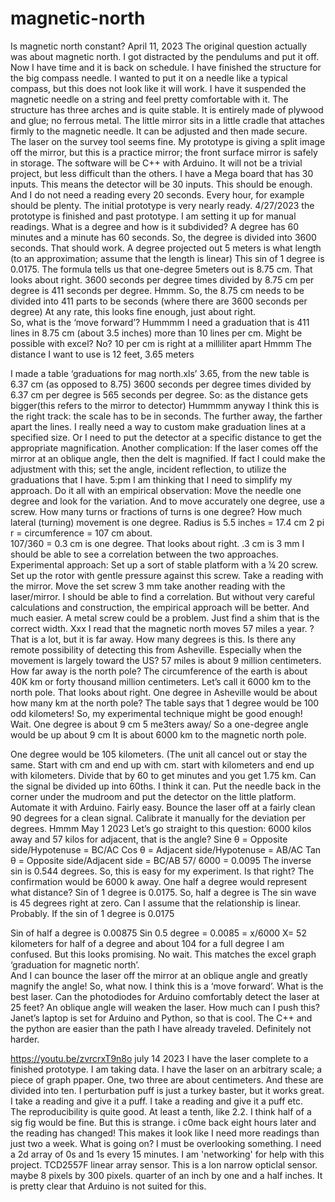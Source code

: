 # magnetic-north
Is magnetic north constant?
April 11, 2023
The original question actually was about magnetic north.  I got distracted by the pendulums and put it off.  Now I have time and it is back on schedule.  I have finished the structure for the big compass needle.  I wanted to put it on a needle like a typical compass, but this does not look like it will work.  I have it suspended the magnetic needle on a string and feel pretty comfortable with it.  The structure has three arches and is quite stable.  It is entirely made of plywood and glue;  no ferrous metal.
The little mirror sits in a little cradle that attaches firmly to the magnetic needle.  It can be adjusted and then made secure.
The laser on the survey tool seems fine.  My prototype is giving a split image off the mirror, but this is a practice mirror;  the front surface mirror is safely in storage.
The software will be C++ with Arduino.  It will not be a trivial project, but less difficult than the others.  I have a Mega board that has 30 inputs.  This means the detector will be 30 inputs.  This should be enough.  And I do not need a reading every 20 seconds.  Every hour, for example should be plenty.
The initial prototype is very nearly ready.
4/27/2023 
the prototype is finished and past prototype.  I am setting it up for manual readings.
What is a degree and how is it subdivided?
A degree has 60 minutes and a minute has 60 seconds.  So, the degree is divided into 3600 seconds.  That should work.
A degree projected out 5 meters is what length (to an approximation;  assume that the length is linear)
This sin of 1 degree is 0.0175.  The formula tells us that one-degree 5meters out is 8.75 cm.  That looks about right.
3600 seconds per degree times divided by 8.75 cm per degree  is 411 seconds per degree.
Hmmm.
So, the 8.75 cm needs to be divided into 411 parts to be seconds (where there are 3600 seconds per degree)
At any rate, this looks fine enough, just about right.  
So, what is the ‘move forward’?  Hummmm
I need a graduation that is 411 lines in 8.75 cm (about 3.5 inches)  more than 10 lines per cm.  Might be possible with excel?  No?
10 per cm is right at a milliliter apart
Hmmm
The distance I want to use is 12 feet,  3.65 meters

I made a table ‘graduations for mag north.xls’
3.65, from the new table is 6.37 cm (as opposed to 8.75)
3600 seconds per degree times divided by 6.37 cm per degree  is 565 seconds per degree.
So:  as the distance gets bigger(this refers to the mirror to detector)
Hummmm  anyway I think this is the right track:  the scale has to be in seconds.  The further away, the farther apart the lines.
I really need a way to custom make graduation lines at a specified size.  Or I need to put the detector at a specific distance to get the appropriate magnification.
Another complication:  If the laser comes off the mirror at an oblique angle, then the delt is magnified. If fact I could make the adjustment with this; set the angle, incident reflection, to utilize the graduations that I have.
5:pm
I am thinking that I need to simplify my approach.  Do it all with an empirical observation:
Move the needle one degree and look for the variation.  And to move accurately one degree, use a screw.  How many turns or fractions of turns is one degree?
How much lateral (turning) movement is one degree.
Radius is 5.5 inches = 17.4 cm
2 pi r = circumference  = 107 cm  about.  
107/360 = 0.3 cm is one degree.
That looks about right.  .3 cm is 3 mm
I should be able to see a correlation between the two approaches.
Experimental approach:
Set up a sort of stable platform with a ¼ 20 screw.  Set up the rotor with gentle pressure against this screw.  Take a reading with the mirror.  Move the set screw 3 mm take another reading with the laser/mirror.
I should be able to find a correlation.  But without very careful calculations and construction, the empirical approach will be better.  And much easier.
A metal screw could be a problem.  Just find a shim that is the correct width. 
Xxx
I read that the magnetic north moves 57 miles a year.  ?That is a lot, but it is far away.  How many degrees is this.  Is there any remote possibility of detecting this from Asheville.  Especially when the movement is largely toward the US?
57 miles is about 9 million centimeters.  How far away is the north pole?
The circumference of the earth is about 40K km or forty thousand million centimeters.
Let’s call it 6000 km to the north pole.  That looks about right.
One degree in Asheville would be about how many km at the north pole?
The table says that 1 degree would be 100 odd kilometers!  So, my experimental technique might be good enough!
Wait.
One degree is about 9 cm 5 me3ters away/  So a one-degree angle would be up about 9 cm
It is about 6000 km to the magnetic north pole.

One degree would be 105 kilometers.  (The unit all cancel out or stay the same.  Start with cm and end up with cm.  start with kilometers and end up with kilometers.  Divide that by 60 to get minutes and you get 1.75 km.
Can the signal be divided up into 60ths.  I think it can.
Put the needle back in the corner under the mudroom and put the detector on the little platform.
Automate it with Arduino.  Fairly easy.  Bounce the laser off at a fairly clean 90 degrees for a clean signal.  Calibrate it manually for the deviation per degrees.   Hmmm
May 1 2023
Let’s go straight to this question: 6000 kilos away and 57 kilos for adjacent, that is the angle?
Sine θ = Opposite side/Hypotenuse = BC/AC
Cos θ = Adjacent side/Hypotenuse = AB/AC
Tan θ = Opposite side/Adjacent side = BC/AB
57/ 6000 = 0.0095
The inverse sin is 0.544 degrees.  So, this is easy for my experiment.
Is that right?
The confirmation would be 6000 k away.  One half a degree would represent what distance?
Sin of 1 degree is 0.0175.
So, half a degree is 
The sin wave is 45 degrees right at zero.  Can I assume that the relationship is linear.  Probably.
If the sin of 1 degree is 0.0175

Sin of half a degree is  0.00875
Sin 0.5 degree = 0.0085 = x/6000
X= 52 kilometers for half of a degree and about 104 for a full degree
I am confused.  But this looks promising.  No wait.  This matches the excel graph ‘graduation for magnetic north’.  
And I can bounce the laser off the mirror at an oblique angle and greatly magnify the angle!
So, what now.  I think this is a ‘move forward’.
What is the best laser.  Can the photodiodes for Arduino comfortably detect the laser at 25 feet?
An oblique angle will weaken the laser.  How much can I push this?
Janet’s laptop is set for Arduino and Python, so that is cool.
The C++ and the python are easier than the path I have already traveled.  Definitely not harder.

https://youtu.be/zvrcrxT9n8o
july 14 2023
I have the laser complete to a finished prototype.  I am taking data.  I have the laser on an arbitrary scale; a piece of graph ppaper.
One, two three are about centimeters.  And these are divided into ten.
I perturbation puff is just a turkey baster, but it works great.  I take a reading and give it a puff.  I take a reading and give it a puff etc.  
The reproducibility is quite good.  At least a tenth, like 2.2.  I think half of a sig fig would be fine.
But this is strange.  i c0me back eight hours later and the reading has changed!
This makes it look like I need more readings than just two a week.  What is going on?  I must be overlooking something.
I need a 2d array of 0s and 1s every 15 minutes.
I am 'networking' for help with this project.  TCD2557F linear array sensor.  This is a lon narrow opticlal sensor.  maybe 8 pixels by 300 pixels.
quarter of an inch by one and a half inches.  It is pretty clear that Arduino is not suited for this.
